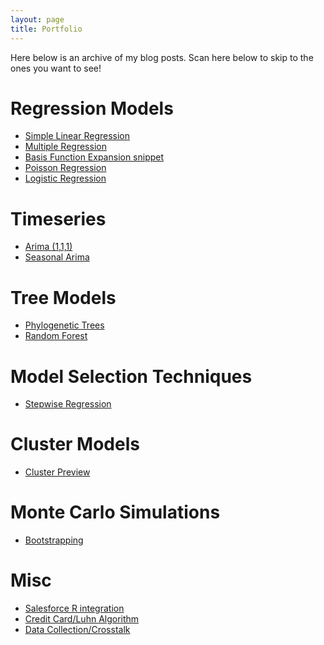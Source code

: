 ```yaml
---
layout: page
title: Portfolio
---
```

Here below is an archive of my blog posts. 
Scan here below to skip to the ones you want to see!


# Regression Models
- [Simple Linear Regression](https://tykiww.github.io/2017-10-20-SLR-Plotly/)
- [Multiple Regression](https://tykiww.github.io/2017-12-20-regression-multiple/)
- [Basis Function Expansion snippet](https://tykiww.github.io/2018-02-05-BFE/)
- [Poisson Regression](https://tykiww.github.io/2018-03-05-Poisson-Dates/)
- [Logistic Regression](https://tykiww.github.io/2018-03-20-Stepwise-CVD/)

# Timeseries
- [Arima (1,1,1)](https://tykiww.github.io/2017-10-05-fitting-an-arima111/)
- [Seasonal Arima](https://tykiww.github.io/2017-11-05-fitting-a-seasonal-arima/)

# Tree Models
- [Phylogenetic Trees](https://tykiww.github.io/2017-12-05-phylogenetic-trees/)
- [Random Forest](https://tykiww.github.io/2017-11-20-rf-model/)

# Model Selection Techniques
- [Stepwise Regression](https://tykiww.github.io/2018-03-20-Stepwise-CVD/)

# Cluster Models
- [Cluster Preview](https://tykiww.github.io/2018-02-20-cluster-zip-soccer/)

# Monte Carlo Simulations
- [Bootstrapping](https://tykiww.github.io/2018-01-20-MC-bootstrap/)

# Misc
- [Salesforce R integration](https://tykiww.github.io/404.html)
- [Credit Card/Luhn Algorithm](https://tykiww.github.io/2018-01-05-luhn-with-rvest/)
- [Data Collection/Crosstalk](https://tykiww.github.io/2018-04-05-Scrape-CrossTalk/)
